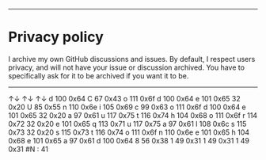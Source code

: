 
***

# Privacy policy

I archive my own GitHub discussions and issues. By default, I respect users privacy, and will not have your issue or discussion archived. You have to specifically ask for it to be archived if you want it to be.

***

↑↓	↑↓	↑↓
d	100	0x64
C	67	0x43
o	111	0x6f
d	100	0x64
e	101	0x65
32	0x20
U	85	0x55
n	110	0x6e
i	105	0x69
c	99	0x63
o	111	0x6f
d	100	0x64
e	101	0x65
32	0x20
a	97	0x61
u	117	0x75
t	116	0x74
h	104	0x68
o	111	0x6f
r	114	0x72
32	0x20
e	101	0x65
q	113	0x71
u	117	0x75
a	97	0x61
l	108	0x6c
s	115	0x73
32	0x20
s	115	0x73
t	116	0x74
o	111	0x6f
n	110	0x6e
e	101	0x65
h	104	0x68
e	101	0x65
a	97	0x61
d	100	0x64
8	56	0x38
1	49	0x31
1	49	0x31
1	49	0x31
#N : 41

